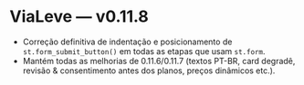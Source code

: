 # ViaLeve — v0.11.8
- Correção definitiva de indentação e posicionamento de `st.form_submit_button()` em todas as etapas que usam `st.form`.
- Mantém todas as melhorias de 0.11.6/0.11.7 (textos PT-BR, card degradê, revisão & consentimento antes dos planos, preços dinâmicos etc.).
